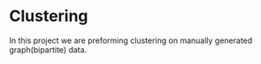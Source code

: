 # Clustering
In this project we are preforming clustering on manually generated graph(bipartite) data. 
